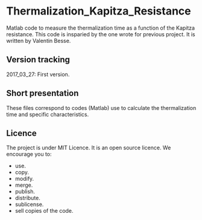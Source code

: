 # Thermalization_Kapitza_Resistance
Matlab code to measure the thermalization time as a function of the Kapitza resistance.
This code is insparied by the one wrote for previous project.
It is written by Valentin Besse.

## Version tracking
2017_03_27: First version.

## Short presentation

These files correspond to codes (Matlab) use to calculate the thermalization time and specific characteristics.  

## Licence

The project is under MIT Licence. 
It is an open source licence.
We encourage you to:
- use. 
- copy.
- modify.
- merge.
- publish.
- distribute.
- sublicense.
- sell copies of the code.
